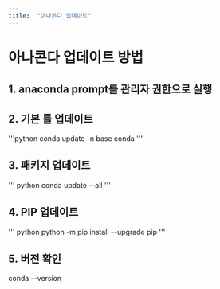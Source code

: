 ```yaml
---
title:  "아나콘다 업데이트"
---
```

# 아나콘다 업데이트 방법
## 1. anaconda prompt를 관리자 권한으로 실행
## 2. 기본 틀 업데이트
'''python
conda update -n base conda
'''

## 3. 패키지 업데이트
''' python
conda update --all
'''
## 4. PIP 업데이트
''' python
python -m pip install --upgrade pip
'''
## 5. 버전 확인
conda --version

